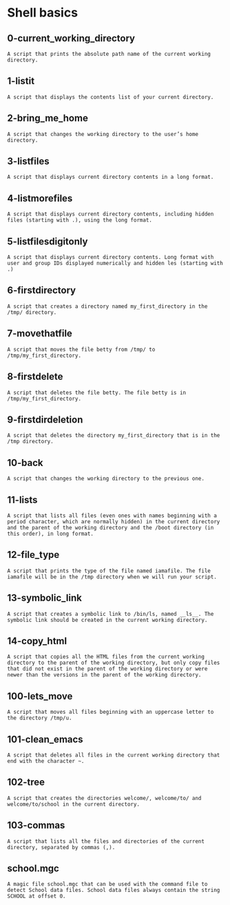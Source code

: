 # Shell basics

## 0-current_working_directory
	A script that prints the absolute path name of the current working directory.

## 1-listit
	A script that displays the contents list of your current directory.
    
## 2-bring_me_home
	A script that changes the working directory to the user’s home directory.

## 3-listfiles
	A script that displays current directory contents in a long format.

## 4-listmorefiles
	A script that displays current directory contents, including hidden files (starting with .), using the long format.
    
## 5-listfilesdigitonly
	A script that displays current directory contents. Long format with user and group IDs displayed numerically and hidden les (starting with .)

## 6-firstdirectory
	A script that creates a directory named my_first_directory in the /tmp/ directory.
    
## 7-movethatfile
	A script that moves the file betty from /tmp/ to /tmp/my_first_directory.

## 8-firstdelete
	A script that deletes the file betty. The file betty is in /tmp/my_first_directory.
    
## 9-firstdirdeletion
	A script that deletes the directory my_first_directory that is in the /tmp directory.
    
## 10-back
	A script that changes the working directory to the previous one.
    
## 11-lists
	A script that lists all files (even ones with names beginning with a period character, which are normally hidden) in the current directory and the parent of the working directory and the /boot directory (in this order), in long format.

## 12-file_type
	A script that prints the type of the file named iamafile. The file iamafile will be in the /tmp directory when we will run your script.

## 13-symbolic_link
	A script that creates a symbolic link to /bin/ls, named __ls__. The symbolic link should be created in the current working directory.

## 14-copy_html
	A script that copies all the HTML files from the current working directory to the parent of the working directory, but only copy files that did not exist in the parent of the working directory or were newer than the versions in the parent of the working directory.
    
## 100-lets_move
	A script that moves all files beginning with an uppercase letter to the directory /tmp/u.

## 101-clean_emacs
	A script that deletes all files in the current working directory that end with the character ~.

## 102-tree
	A script that creates the directories welcome/, welcome/to/ and welcome/to/school in the current directory.
    
## 103-commas
	A script that lists all the files and directories of the current directory, separated by commas (,).
    
## school.mgc
	A magic file school.mgc that can be used with the command file to detect School data files. School data files always contain the string SCHOOL at offset 0.
